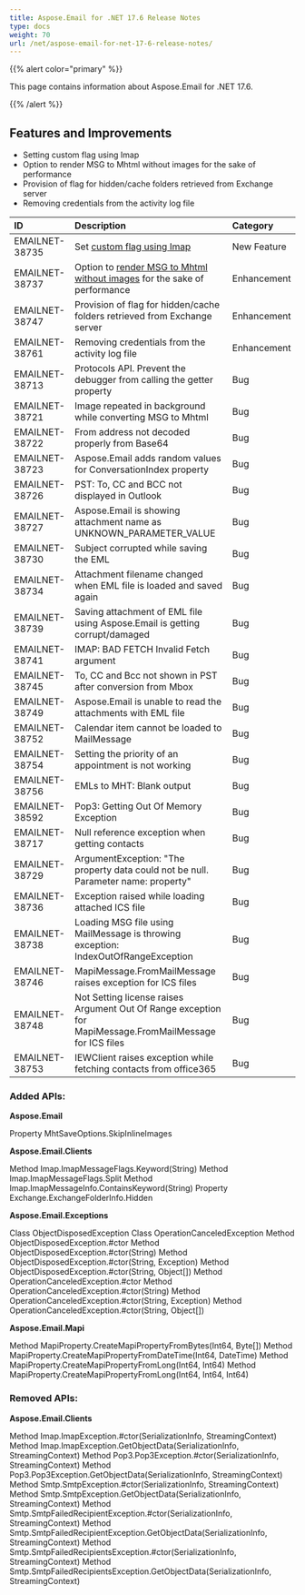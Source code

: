 ```yaml
---
title: Aspose.Email for .NET 17.6 Release Notes
type: docs
weight: 70
url: /net/aspose-email-for-net-17-6-release-notes/
---
```


{{% alert color="primary" %}} 

This page contains information about Aspose.Email for .NET 17.6.

{{% /alert %}} 
## **Features and Improvements**
- Setting custom flag using Imap
- Option to render MSG to Mhtml without images for the sake of performance
- Provision of flag for hidden/cache folders retrieved from Exchange server
- Removing credentials from the activity log file

|**ID**|**Description**|**Category**|
| :- | :- | :- |
|EMAILNET-38735|Set [custom flag using Imap](/email/net/working-with-message-flags-on-server/#workingwithmessageflagsonserver-settingcustomflags)|New Feature|
|EMAILNET-38737|Option to [render MSG to Mhtml without images](/email/net/loading-and-saving-message/#loadingandsavingmessage-exportingemailtomhtwithoutinlineimages) for the sake of performance|Enhancement|
|EMAILNET-38747|Provision of flag for hidden/cache folders retrieved from Exchange server|Enhancement|
|EMAILNET-38761|Removing credentials from the activity log file|Enhancement|
|EMAILNET-38713|Protocols API. Prevent the debugger from calling the getter property|Bug|
|EMAILNET-38721 |Image repeated in background while converting MSG to Mhtml|Bug|
|EMAILNET-38722 |From address not decoded properly from Base64|Bug|
|EMAILNET-38723|Aspose.Email adds random values for ConversationIndex property|Bug|
|EMAILNET-38726|PST: To, CC and BCC not displayed in Outlook|Bug|
|EMAILNET-38727|Aspose.Email is showing attachment name as UNKNOWN_PARAMETER_VALUE|Bug|
|EMAILNET-38730|Subject corrupted while saving the EML|Bug|
|EMAILNET-38734 |Attachment filename changed when EML file is loaded and saved again|Bug|
|EMAILNET-38739|Saving attachment of EML file using Aspose.Email is getting corrupt/damaged|Bug|
|EMAILNET-38741|IMAP: BAD FETCH Invalid Fetch argument|Bug|
|EMAILNET-38745|To, CC and Bcc not shown in PST after conversion from Mbox|Bug|
|EMAILNET-38749|Aspose.Email is unable to read the attachments with EML file|Bug|
|EMAILNET-38752|Calendar item cannot be loaded to MailMessage|Bug|
|EMAILNET-38754|Setting the priority of an appointment is not working|Bug|
|EMAILNET-38756|EMLs to MHT: Blank output|Bug|
|EMAILNET-38592|Pop3: Getting Out Of Memory Exception|Bug|
|EMAILNET-38717|Null reference exception when getting contacts|Bug|
|EMAILNET-38729|ArgumentException: "The property data could not be null. Parameter name: property"|Bug|
|EMAILNET-38736|Exception raised while loading attached ICS file|Bug|
|EMAILNET-38738|Loading MSG file using MailMessage is throwing exception: IndexOutOfRangeException|Bug|
|EMAILNET-38746|MapiMessage.FromMailMessage raises exception for ICS files|Bug|
|EMAILNET-38748|Not Setting license raises Argument Out Of Range exception for MapiMessage.FromMailMessage for ICS files|Bug|
|EMAILNET-38753|IEWClient raises exception while fetching contacts from office365|Bug|

### **Added APIs:**
**Aspose.Email**

Property MhtSaveOptions.SkipInlineImages

**Aspose.Email.Clients**

Method Imap.ImapMessageFlags.Keyword(String)
Method Imap.ImapMessageFlags.Split
Method Imap.ImapMessageInfo.ContainsKeyword(String)
Property Exchange.ExchangeFolderInfo.Hidden

**Aspose.Email.Exceptions**

Class ObjectDisposedException
Class OperationCanceledException
Method ObjectDisposedException.#ctor
Method ObjectDisposedException.#ctor(String)
Method ObjectDisposedException.#ctor(String, Exception)
Method ObjectDisposedException.#ctor(String, Object[])
Method OperationCanceledException.#ctor
Method OperationCanceledException.#ctor(String)
Method OperationCanceledException.#ctor(String, Exception)
Method OperationCanceledException.#ctor(String, Object[])

**Aspose.Email.Mapi**

Method MapiProperty.CreateMapiPropertyFromBytes(Int64, Byte[])
Method MapiProperty.CreateMapiPropertyFromDateTime(Int64, DateTime)
Method MapiProperty.CreateMapiPropertyFromLong(Int64, Int64)
Method MapiProperty.CreateMapiPropertyFromLong(Int64, Int64, Int64)
### **Removed APIs:**
**Aspose.Email.Clients**

Method Imap.ImapException.#ctor(SerializationInfo, StreamingContext)
Method Imap.ImapException.GetObjectData(SerializationInfo, StreamingContext)
Method Pop3.Pop3Exception.#ctor(SerializationInfo, StreamingContext)
Method Pop3.Pop3Exception.GetObjectData(SerializationInfo, StreamingContext)
Method Smtp.SmtpException.#ctor(SerializationInfo, StreamingContext)
Method Smtp.SmtpException.GetObjectData(SerializationInfo, StreamingContext)
Method Smtp.SmtpFailedRecipientException.#ctor(SerializationInfo, StreamingContext)
Method Smtp.SmtpFailedRecipientException.GetObjectData(SerializationInfo, StreamingContext)
Method Smtp.SmtpFailedRecipientsException.#ctor(SerializationInfo, StreamingContext)
Method Smtp.SmtpFailedRecipientsException.GetObjectData(SerializationInfo, StreamingContext)

